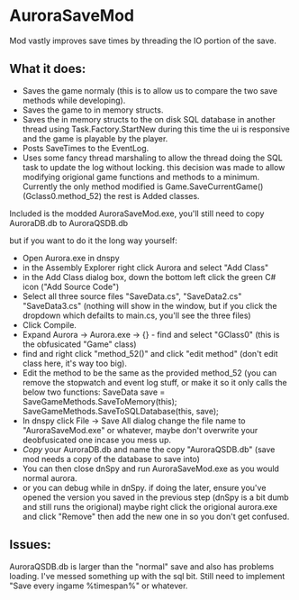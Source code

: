# AuroraSaveMod
Mod vastly improves save times by threading the IO portion of the save. 

## What it does:  
- Saves the game normaly (this is to allow us to compare the two save methods while developing).
- Saves the game to in memory structs. 
- Saves the in memory structs to the on disk SQL database in another thread using Task.Factory.StartNew
    during this time the ui is responsive and the game is playable by the player. 
- Posts SaveTimes to the EventLog.
- Uses some fancy thread marshaling to allow the thread doing the SQL task to update the log without locking. 
    this decision was made to allow modifying origional game functions and methods to a minimum. 
    Currently the only method modified is Game.SaveCurrentGame() (Gclass0.method_52)
    the rest is Added classes. 

Included is the modded AuroraSaveMod.exe, you'll still need to copy AuroraDB.db to AuroraQSDB.db 

but if you want to do it the long way yourself:
- Open Aurora.exe in dnspy
- in the Assembly Explorer right click Aurora and select "Add Class"
- in the Add Class dialog box, down the bottom left click the green C# icon ("Add Source Code")
- Select all three source files "SaveData.cs", "SaveData2.cs" "SaveData3.cs"
(nothing will show in the window, but if you click the dropdown which defailts to main.cs, you'll see the three files)
- Click Compile.
- Expand Aurora -> Aurora.exe -> {} - 
find and select "GClass0" (this is the obfusicated "Game" class)
- find and right click "method_52()" and click "edit method" (don't edit class here, it's way too big).
- Edit the method to be the same as the provided method_52 (you can remove the stopwatch and event log stuff, or make it so it only calls the below two functions:
SaveData save = SaveGameMethods.SaveToMemory(this);
SaveGameMethods.SaveToSQLDatabase(this, save);
- In dnspy click File -> Save All dialog change the file name to "AuroraSaveMod.exe" or whatever, maybe don't overwrite your deobfusicated one incase you mess up.
- *Copy* your AuroraDB.db and name the copy "AuroraQSDB.db" (save mod needs a copy of the database to save into) 
- You can then close dnSpy and run AuroraSaveMod.exe as you would normal aurora. 
- or you can debug while in dnSpy. if doing the later, ensure you've opened the version you saved in the previous step (dnSpy is a bit dumb and still runs the origional) maybe right click the origional aurora.exe and click "Remove" then add the new one in so you don't get confused. 

## Issues:
AuroraQSDB.db is larger than the "normal" save and also has problems loading. I've messed something up with the sql bit. 
Still need to implement "Save every ingame %timespan%" or whatever. 

